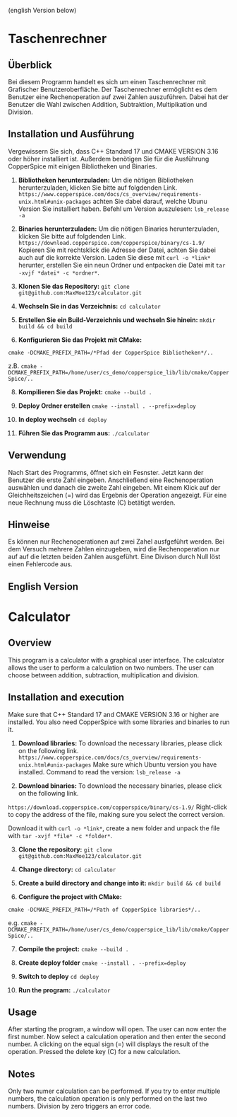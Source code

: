 (english Version below)
# Taschenrechner

## Überblick
Bei diesem Programm handelt es sich um einen Taschenrechner mit Grafischer Benutzeroberfläche.
Der Taschenrechner ermöglicht es dem Benutzer eine Rechenoperation auf zwei Zahlen auszuführen.
Dabei hat der Benutzer die Wahl zwischen Addition, Subtraktion, Multipikation und Division.


## Installation und Ausführung
Vergewissern Sie sich, dass C++ Standard 17 und CMAKE VERSION 3.16 oder höher installiert ist.
Außerdem benötigen Sie für die Ausführung CopperSpice mit einigen Bibliotheken und Binaries.

1. **Bibliotheken herunterzuladen:**
Um die nötigen Bibliotheken herunterzuladen, klicken Sie bitte auf folgdenden Link.
`https://www.copperspice.com/docs/cs_overview/requirements-unix.html#unix-packages`
achten Sie dabei darauf, welche Ubunu Version Sie installiert haben.
Befehl um Version auszulesen: `lsb_release -a`

2. **Binaries herunterzuladen:**
Um die nötigen Binaries herunterzuladen, klicken Sie bitte auf folgdenden Link.
`https://download.copperspice.com/copperspice/binary/cs-1.9/`
Kopieren Sie mit rechtsklick die Adresse der Datei, achten Sie dabei auch auf die korrekte Version.
Laden Sie diese mit `curl -o *link*` herunter, erstellen Sie ein neun Ordner und entpacken die Datei
mit `tar -xvjf *datei* -c *ordner*`.

3. **Klonen Sie das Repository:**
`git clone git@github.com:MaxMoe123/calculator.git`

4. **Wechseln Sie in das Verzeichnis:**
`cd calculator`

5. **Erstellen Sie ein Build-Verzeichnis und wechseln Sie hinein:**
`mkdir build && cd build`

6. **Konfigurieren Sie das Projekt mit CMake:**

`cmake -DCMAKE_PREFIX_PATH=/*Pfad der CopperSpice Bibliotheken*/..`

z.B. `cmake -DCMAKE_PREFIX_PATH=/home/user/cs_demo/copperspice_lib/lib/cmake/CopperSpice/..`

8. **Kompilieren Sie das Projekt:**
`cmake --build .`

9. **Deploy Ordner erstellen**
`cmake --install . --prefix=deploy`

10. **In deploy wechseln**
`cd deploy`

11. **Führen Sie das Programm aus:**
`./calculator`

## Verwendung
Nach Start des Programms, öffnet sich ein Fesnster.
Jetzt kann der Benutzer die erste Zahl eingeben.
Anschließend eine Rechenoperation auswählen und danach die zweite Zahl eingeben.
Mit einem Klick auf der Gleichheitszeichen (=) wird das Ergebnis der Operation angezeigt.
Für eine neue Rechnung muss die Löschtaste (C) betätigt werden.

## Hinweise
Es können nur Rechenoperationen auf zwei Zahel ausfgeführt werden.
Bei dem Versuch mehrere Zahlen einzugeben, wird die Rechenoperation nur auf auf die 
letzten beiden Zahlen ausgeführt.
Eine Divison durch Null löst einen Fehlercode aus.


## English Version

# Calculator

## Overview
This program is a calculator with a graphical user interface.
The calculator allows the user to perform a calculation on two numbers.
The user can choose between addition, subtraction, multiplication and division.

## Installation and execution
Make sure that C++ Standard 17 and CMAKE VERSION 3.16 or higher are installed.
You also need CopperSpice with some libraries and binaries to run it.

1. **Download libraries:**
To download the necessary libraries, please click on the following link.
`https://www.copperspice.com/docs/cs_overview/requirements-unix.html#unix-packages`
Make sure which Ubuntu version you have installed.
Command to read the version: `lsb_release -a`

2. **Download binaries:**
To download the necessary binaries, please click on the following link.

`https://download.copperspice.com/copperspice/binary/cs-1.9/`
Right-click to copy the address of the file, making sure you select the correct version.

Download it with `curl -o *link*`, create a new folder and unpack the file
with `tar -xvjf *file* -c *folder*`.

3. **Clone the repository:**
`git clone git@github.com:MaxMoe123/calculator.git`

4. **Change directory:**
`cd calculator`

5. **Create a build directory and change into it:**
`mkdir build && cd build`

6. **Configure the project with CMake:**

`cmake -DCMAKE_PREFIX_PATH=/*Path of CopperSpice libraries*/..`

e.g. `cmake -DCMAKE_PREFIX_PATH=/home/user/cs_demo/copperspice_lib/lib/cmake/CopperSpice/..`

7. **Compile the project:**
`cmake --build .`

8. **Create deploy folder**
`cmake --install . --prefix=deploy`

9. **Switch to deploy**
`cd deploy`

10. **Run the program:**
`./calculator`

## Usage
After starting the program, a window will open.
The user can now enter the first number.
Now select a calculation operation and then enter the second number.
A clicking on the equal sign (=) will displays the result of the operation.
Pressed the delete key (C) for a new calculation.

## Notes
Only two numer calculation can be performed.
If you try to enter multiple numbers, the calculation operation is only performed on the last two numbers.
Division by zero triggers an error code.
